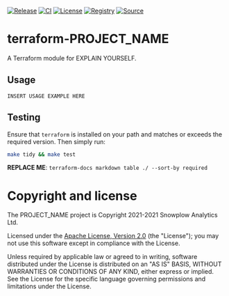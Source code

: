 [![Release][release-image]][release] [![CI][ci-image]][ci] [![License][license-image]][license] [![Registry][registry-image]][registry] [![Source][source-image]][source]

# terraform-PROJECT_NAME

A Terraform module for EXPLAIN YOURSELF.

## Usage

```hcl
INSERT USAGE EXAMPLE HERE
```

## Testing

Ensure that `terraform` is installed on your path and matches or exceeds the required version.  Then simply run:

```bash
make tidy && make test
```

__REPLACE ME__: `terraform-docs markdown table ./ --sort-by required`

# Copyright and license

The PROJECT_NAME project is Copyright 2021-2021 Snowplow Analytics Ltd.

Licensed under the [Apache License, Version 2.0][license] (the "License");
you may not use this software except in compliance with the License.

Unless required by applicable law or agreed to in writing, software
distributed under the License is distributed on an "AS IS" BASIS,
WITHOUT WARRANTIES OR CONDITIONS OF ANY KIND, either express or implied.
See the License for the specific language governing permissions and
limitations under the License.

[release]: https://github.com/snowplow-devops/terraform-PROJECT_NAME/releases/latest
[release-image]: https://img.shields.io/github/v/release/snowplow-devops/terraform-PROJECT_NAME

[ci]: https://github.com/snowplow-devops/terraform-PROJECT_NAME/actions?query=workflow%3Aci
[ci-image]: https://github.com/snowplow-devops/terraform-PROJECT_NAME/workflows/ci/badge.svg

[license]: https://www.apache.org/licenses/LICENSE-2.0
[license-image]: https://img.shields.io/badge/license-Apache--2-blue.svg?style=flat

[registry]: https://registry.terraform.io/modules/snowplow-devops/PROJECT_NAME/PROVIDER/latest
[registry-image]: https://img.shields.io/static/v1?label=Terraform&message=Registry&color=7B42BC&logo=terraform

[source]: https://github.com/snowplow/snowplow
[source-image]: https://img.shields.io/static/v1?label=Snowplow&message=PROJECT%20NAME&color=0E9BA4&logo=GitHub
